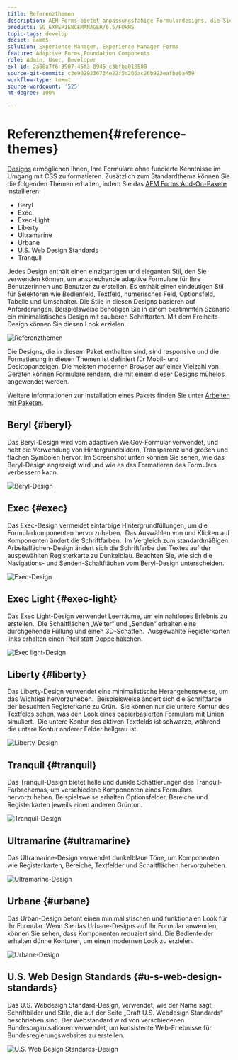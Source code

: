 ```yaml
---
title: Referenzthemen
description: AEM Forms bietet anpassungsfähige Formulardesigns, die Sie von Software Distribution beziehen und zur Gestaltung eines Formulars verwenden können.
products: SG_EXPERIENCEMANAGER/6.5/FORMS
topic-tags: develop
docset: aem65
solution: Experience Manager, Experience Manager Forms
feature: Adaptive Forms,Foundation Components
role: Admin, User, Developer
exl-id: 2a80a7f6-3907-45f3-8945-c3bfba018580
source-git-commit: c3e9029236734e22f5d266ac26b923eafbe0a459
workflow-type: tm+mt
source-wordcount: '525'
ht-degree: 100%

---
```


# Referenzthemen{#reference-themes}

[Designs](../../forms/using/themes.md) ermöglichen Ihnen, Ihre Formulare ohne fundierte Kenntnisse im Umgang mit CSS zu formatieren. Zusätzlich zum Standardthema können Sie die folgenden Themen erhalten, indem Sie das [AEM Forms Add-On-Pakete](https://experienceleague.adobe.com/docs/experience-manager-release-information/aem-release-updates/forms-updates/aem-forms-releases.html?lang=de) installieren:

* Beryl
* Exec
* Exec-Light
* Liberty
* Ultramarine
* Urbane
* U.S. Web Design Standards
* Tranquil

Jedes Design enthält einen einzigartigen und eleganten Stil, den Sie verwenden können, um ansprechende adaptive Formulare für Ihre Benutzerinnen und Benutzer zu erstellen. Es enthält einen eindeutigen Stil für Selektoren wie Bedienfeld, Textfeld, numerisches Feld, Optionsfeld, Tabelle und Umschalter. Die Stile in diesen Designs basieren auf Anforderungen. Beispielsweise benötigen Sie in einem bestimmten Szenario ein minimalistisches Design mit sauberen Schriftarten. Mit dem Freiheits-Design können Sie diesen Look erzielen.

![Referenzthemen](assets/ref-themes.png)

Die Designs, die in diesem Paket enthalten sind, sind responsive und die Formatierung in diesen Themen ist definiert für Mobil- und Desktopanzeigen. Die meisten modernen Browser auf einer Vielzahl von Geräten können Formulare rendern, die mit einem dieser Designs mühelos angewendet werden.

Weitere Informationen zur Installation eines Pakets finden Sie unter [Arbeiten mit Paketen](/help/sites-administering/package-manager.md).

## Beryl {#beryl}

Das Beryl-Design wird vom adaptiven We.Gov-Formular verwendet, und hebt die Verwendung von Hintergrundbildern, Transparenz und großen und flachen Symbolen hervor. Im Screenshot unten können Sie sehen, wie das Beryl-Design angezeigt wird und wie es das Formatieren des Formulars verbessern kann.

![Beryl-Design](assets/beryl.png)

<!--[Click to enlarge

](assets/beryl-1.png)-->

## Exec {#exec}

Das Exec-Design vermeidet einfarbige Hintergrundfüllungen, um die Formularkomponenten hervorzuheben.  Das Auswählen von und Klicken auf Komponenten ändert die Schriftfarben.  Im Vergleich zum standardmäßigen Arbeitsflächen-Design ändert sich die Schriftfarbe des Textes auf der ausgewählten Registerkarte zu Dunkelblau. Beachten Sie, wie sich die Navigations- und Senden-Schaltflächen vom Beryl-Design unterscheiden.

![Exec-Design](assets/exec.png)

<!--[Click to enlarge

](assets/exec-1.png)-->

## Exec Light {#exec-light}

Das Exec Light-Design verwendet Leerräume, um ein nahtloses Erlebnis zu erstellen.  Die Schaltflächen „Weiter“ und „Senden“ erhalten eine durchgehende Füllung und einen 3D-Schatten.  Ausgewählte Registerkarten links erhalten einen Pfeil statt Doppelhäkchen.

![Exec light-Design](assets/exec-light.png)

<!--[Click to enlarge

](assets/exec-light-1.png)-->

## Liberty {#liberty}

Das Liberty-Design verwendet eine minimalistische Herangehensweise, um das Wichtige hervorzuheben.  Beispielsweise ändert sich die Schriftfarbe der besuchten Registerkarte zu Grün.  Sie können nur die untere Kontur des Textfelds sehen, was den Look eines papierbasierten Formulars mit Linien simuliert.  Die untere Kontur des aktiven Textfelds ist schwarze, während die untere Kontur anderer Felder hellgrau ist.

![Liberty-Design](assets/liberty.png)

<!--[Click to enlarge

](assets/liberty-1.png)-->

## Tranquil {#tranquil}

Das Tranquil-Design bietet helle und dunkle Schattierungen des Tranquil-Farbschemas, um verschiedene Komponenten eines Formulars hervorzuheben. Beispielsweise erhalten Optionsfelder, Bereiche und Registerkarten jeweils einen anderen Grünton.

![Tranquil-Design](assets/tranquil.png)

<!--[Click to enlarge

](assets/tranquil-1.png)-->

## Ultramarine {#ultramarine}

Das Ultramarine-Design verwendet dunkelblaue Töne, um Komponenten wie Registerkarten, Bereiche, Textfelder und Schaltflächen hervorzuheben.

![Ultramarine-Design](assets/ultramarine.png)

<!--[Click to enlarge](assets/ultramarine-1.png)-->

## Urbane {#urbane}

Das Urban-Design betont einen minimalistischen und funktionalen Look für Ihr Formular. Wenn Sie das Urbane-Designs auf Ihr Formular anwenden, können Sie sehen, dass Komponenten reduziert sind. Die Bedienfelder erhalten dünne Konturen, um einen modernen Look zu erzielen.

![Urbane-Design](assets/urbane.png)

<!--[Click to enlarge

](assets/urbane-1.png)-->

## U.S. Web Design Standards {#u-s-web-design-standards}

Das U.S. Webdesign Standard-Design, verwendet, wie der Name sagt, Schriftbilder und Stile, die auf der Seite „Draft U.S. Webdesign Standards“ beschrieben sind. Der Webstandard wird von verschiedenen Bundesorganisationen verwendet, um konsistente Web-Erlebnisse für Bundesregierungswebsites zu erstellen.

![U.S. Web Design Standards-Design](assets/us-web-standards.png)

<!--[Click to enlarge

](assets/usgov.png)-->
